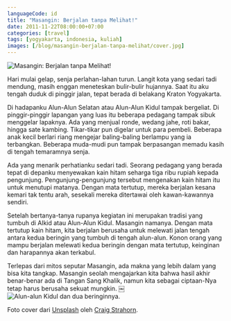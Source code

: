 ```yaml
---
languageCode: id
title: "Masangin: Berjalan tanpa Melihat!"
date: 2011-11-22T08:00:00+07:00
categories: [travel]
tags: [yogyakarta, indonesia, kuliah]
images: [/blog/masangin-berjalan-tanpa-melihat/cover.jpg]
---
```

![Masangin: Berjalan tanpa Melihat!](cover.jpg)

Hari mulai gelap, senja perlahan-lahan turun. Langit kota yang sedari tadi mendung, masih enggan meneteskan bulir-bulir hujannya. Saat itu aku tengah duduk di pinggir jalan, tepat berada di belakang Kraton Yogyakarta.

Di hadapanku Alun-Alun Selatan atau Alun-Alun Kidul tampak bergeliat. Di pinggir-pinggir lapangan yang luas itu beberapa pedagang tampak sibuk menggelar lapaknya. Ada yang menjual ronde, wedang jahe, roti bakar, hingga sate kambing. Tikar-tikar pun digelar untuk para pembeli. Beberapa anak kecil berlari riang mengejar baling-baling berlampu yang ia terbangkan. Beberapa muda-mudi pun tampak berpasangan memadu kasih di tengah temaramnya senja.

Ada yang menarik perhatianku sedari tadi. Seorang pedagang yang berada tepat di depanku menyewakan kain hitam seharga tiga ribu rupiah kepada pengunjung. Pengunjung-pengunjung tersebut mengenakan kain hitam itu untuk menutupi matanya. Dengan mata tertutup, mereka berjalan kesana kemari tak tentu arah, sesekali mereka ditertawai oleh kawan-kawannya sendiri.

Setelah bertanya-tanya rupanya kegiatan ini merupakan tradisi yang tumbuh di Alkid atau Alun-Alun Kidul. Masangin namanya. Dengan mata tertutup kain hitam, kita berjalan berusaha untuk melewati jalan tengah antara kedua beringin yang tumbuh di tengah alun-alun. Konon orang yang mampu berjalan melewati kedua beringin dengan mata tertutup, keinginan dan harapannya akan terkabul.

Terlepas dari mitos seputar Masangin, ada makna yang lebih dalam yang bisa kita tangkap. Masangin seolah mengajarkan kita bahwa hasil akhir benar-benar ada di Tangan Sang Khalik, namun kita sebagai ciptaan-Nya tetap harus berusaha sekuat mungkin.
￼
![Alun-alun Kidul dan dua beringinnya.](01-masangin.jpg)

Foto cover dari [Unsplash](https://unsplash.com/photos/-UmCb7gAAUI) oleh [Craig Strahorn](https://unsplash.com/@stags).
